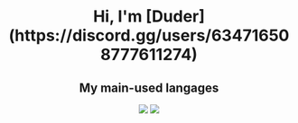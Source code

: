 <h1 align="center">Hi, I'm [Duder](https://discord.gg/users/634716508777611274)</h1>

<h2 align="center">My main-used langages</h2>
<p align="center"><a href="https://www.lua.org/"><img src="https://img.shields.io/badge/Lua-01A2FF?style=for-the-bage&logo=lua"/></a>
 <a href="https://www.python.org/"><img src="https://img.shields.io/badge/Python-FFD640?style=for-the-bage&logo=python"/></a></p>

 
